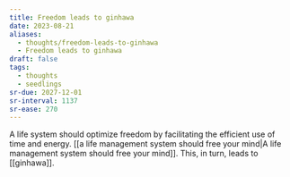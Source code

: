 ```yaml
---
title: Freedom leads to ginhawa
date: 2023-08-21
aliases:
  - thoughts/freedom-leads-to-ginhawa
  - Freedom leads to ginhawa
draft: false
tags:
  - thoughts
  - seedlings
sr-due: 2027-12-01
sr-interval: 1137
sr-ease: 270
---
```

A life system should optimize freedom by facilitating the efficient use of time and energy. [[a life management system should free your mind|A life management system should free your mind]]. This, in turn, leads to [[ginhawa]].